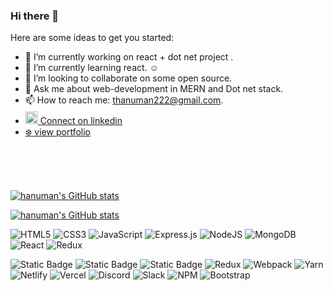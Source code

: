 ### Hi there 👋


Here are some ideas to get you started:

- 🔭 I’m currently working on react + dot net project .
- 🌱 I’m currently learning react. :relaxed:
- 👯 I’m looking to collaborate on some open source.
- 💬 Ask me about web-development in MERN and Dot net stack.
- 📫 How to reach me: thanuman222@gmail.com.
-  <a href="https://www.linkedin.com/in/hanu329/" target= "_blank">    <img src="https://cdn-icons.flaticon.com/png/512/3669/premium/3669739.png?token=exp=1648016671~hmac=37e6eb9774a648114f03006c23ec588e" style="width:20px; height:20px; margin-top:4px;"/> Connect on linkedin </a>
-  <a href="https://chic-babka-7f6d10.netlify.app/" target="_blank"> :snowflake: view portfolio </a>

<br />
<br />
<br />

[![hanuman's GitHub stats](https://github-readme-stats.vercel.app/api?username=hanu329&hide=contribs,stars&show_icons=true&theme=radical
)](https://github.com/hanu329/github-readme-stats)

[![hanuman's GitHub stats](https://github-readme-stats.vercel.app/api/top-langs/?username=hanu329&layout=compact)](https://github.com/hanu329/github-readme-stats)


![HTML5](https://img.shields.io/badge/html5-%23E34F26.svg?style=for-the-badge&logo=html5&logoColor=white)
![CSS3](https://img.shields.io/badge/css3-%231572B6.svg?style=for-the-badge&logo=css3&logoColor=white)
![JavaScript](https://img.shields.io/badge/javascript-%23323330.svg?style=for-the-badge&logo=javascript&logoColor=%23F7DF1E)
![Express.js](https://img.shields.io/badge/express.js-%23404d59.svg?style=for-the-badge&logo=express&logoColor=%2361DAFB)
![NodeJS](https://img.shields.io/badge/node.js-6DA55F?style=for-the-badge&logo=node.js&logoColor=white)
![MongoDB](https://img.shields.io/badge/MongoDB-%234ea94b.svg?style=for-the-badge&logo=mongodb&logoColor=white)
![React](https://img.shields.io/badge/react-%2320232a.svg?style=for-the-badge&logo=react&logoColor=%2361DAFB)
![Redux](https://img.shields.io/badge/redux-%23593d88.svg?style=for-the-badge&logo=redux&logoColor=white)

![Static Badge](https://img.shields.io/badge/Dot%20Net%20Core-red)
![Static Badge](https://img.shields.io/badge/C#-blue)
![Static Badge](https://img.shields.io/badge/Dot%20Net%20Mvc-yellow)
![Redux](https://img.shields.io/badge/redux-%23593d88.svg?style=for-the-badge&logo=redux&logoColor=white)
![Webpack](https://img.shields.io/badge/webpack-%238DD6F9.svg?style=for-the-badge&logo=webpack&logoColor=black)
![Yarn](https://img.shields.io/badge/yarn-%232C8EBB.svg?style=for-the-badge&logo=yarn&logoColor=white)
![Netlify](https://img.shields.io/badge/netlify-%23000000.svg?style=for-the-badge&logo=netlify&logoColor=#00C7B7)
![Vercel](https://img.shields.io/badge/vercel-%23000000.svg?style=for-the-badge&logo=vercel&logoColor=white)
![Discord](https://img.shields.io/badge/%3CServer%3E-%237289DA.svg?style=for-the-badge&logo=discord&logoColor=white)
![Slack](https://img.shields.io/badge/Slack-4A154B?style=for-the-badge&logo=slack&logoColor=white)
![NPM](https://img.shields.io/badge/NPM-%23000000.svg?style=for-the-badge&logo=npm&logoColor=white)
![Bootstrap](https://img.shields.io/badge/bootstrap-%23563D7C.svg?style=for-the-badge&logo=bootstrap&logoColor=white)
